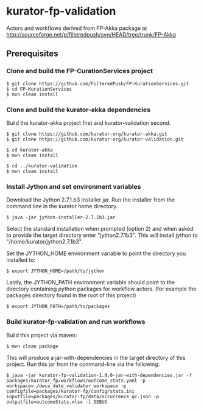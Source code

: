 # kurator-fp-validation
Actors and workflows derived from FP-Akka package at http://sourceforge.net/p/filteredpush/svn/HEAD/tree/trunk/FP-Akka

## Prerequisites ##

### Clone and build the FP-CurationServices project ###

    $ git clone https://github.com/FilteredPush/FP-KurationServices.git
    $ cd FP-KurationServices
    $ mvn clean install

### Clone and build the kurator-akka dependencies ###

Build the kurator-akka project first and kurator-validation second. 

    $ git clone https://github.com/kurator-org/kurator-akka.git
    $ git clone https://github.com/kurator-org/kurator-validation.git
    
    $ cd kurator-akka
    $ mvn clean install
    
    $ cd ../kurator-validation
    $ mvn clean install

### Install Jython and set environment variables ###

Download the Jython 2.7.1.b3 installer jar. Run the installer from the command line in the kurator home directory.

    $ java -jar jython-installer-2.7.1b3.jar

Select the standard installation when prompted (option 2) and when asked to provide the target directory enter "jython2.7.1b3". This will install jython to "/home/kurator/jython2.7.1b3".

Set the JYTHON_HOME environment variable to point the directory you installed to:

    $ export JYTHON_HOME=/path/to/jython
    
Lastly, the JYTHON_PATH environment variable should point to the directory containing python packages for workflow actors. (for example the packages directory found in the root of this project)

    $ export JYTHON_PATH=/path/to/packages
    
### Build kurator-fp-validation and run workflows ###

Build this project via maven:

    $ mvn clean package
    
This will produce a jar-with-dependencies in the target directory of this project. Run this jar from the command-line via the following:

    $ java -jar kurator-fp-validation-1.0.0-jar-with-dependencies.jar -f packages/kurator_fp/workflows/outcome_stats.yaml -p workspace=./dwca_date_validator_workspace -p configfile=packages/kurator-fp/config/stats.ini inputfile=packages/kurator-fp/data/occurrence_qc.json -p outputfile=outcomeStats.xlsx -l DEBUG